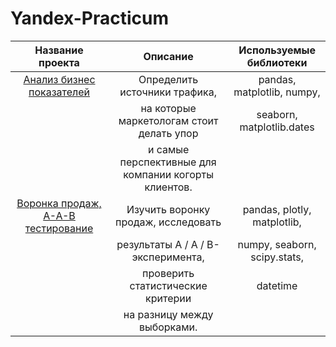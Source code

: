 # Yandex-Practicum


| Название проекта                                  | Описание                                          | Используемые библиотеки     |
|:---------------------------:                      | :---------------------------:                     |:---------------------------:|
| [Анализ бизнес показателей](https://github.com/IvanKuzkokov/Yandex-Practicum/tree/main/%D0%90%D0%BD%D0%B0%D0%BB%D0%B8%D0%B7%20%D0%B1%D0%B8%D0%B7%D0%BD%D0%B5%D1%81%20%D0%BF%D0%BE%D0%BA%D0%B0%D0%B7%D0%B0%D1%82%D0%B5%D0%BB%D0%B5%D0%B9.ipynb)                       | Определить источники трафика,                     | pandas, matplotlib, numpy,  |
|                                                   | на которые маркетологам стоит делать упор         | seaborn, matplotlib.dates   | 
|                                                   | и самые перспективные для компании когорты клиентов.         |                             |
| [Воронка продаж, А-А-В тестирование](https://github.com/IvanKuzkokov/Yandex-Practicum/tree/main/%D0%92%D0%BE%D1%80%D0%BE%D0%BD%D0%BA%D0%B0%20%D0%BF%D1%80%D0%BE%D0%B4%D0%B0%D0%B6%2C%20%D0%90-%D0%90-%D0%92%20%D1%82%D0%B5%D1%81%D1%82%D0%B8%D1%80%D0%BE%D0%B2%D0%B0%D0%BD%D0%B8%D0%B5)            | Изучить воронку продаж, исследовать      | pandas, plotly, matplotlib, |
|                                                   | результаты А / А / В-эксперимента,       | numpy, seaborn, scipy.stats, | 
|                                                   |проверить статистические критерии         | datetime                    |
|                                                   | на разницу между выборками.              |                             |

